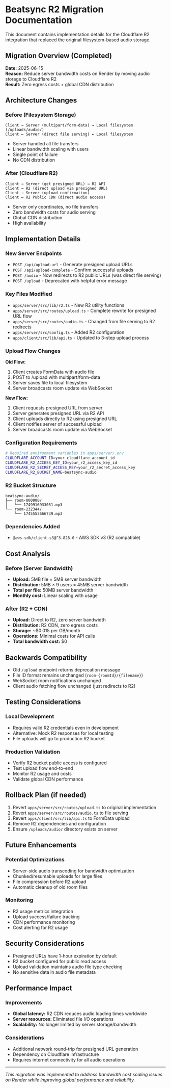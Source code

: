 # Beatsync R2 Migration Documentation

This document contains implementation details for the Cloudflare R2 integration that replaced the original filesystem-based audio storage.

## Migration Overview (Completed)

**Date:** 2025-06-15  
**Reason:** Reduce server bandwidth costs on Render by moving audio storage to Cloudflare R2  
**Result:** Zero egress costs + global CDN distribution

## Architecture Changes

### Before (Filesystem Storage)
```
Client → Server (multipart/form-data) → Local filesystem (/uploads/audio/)
Client ← Server (direct file serving) ← Local filesystem
```
- Server handled all file transfers
- Linear bandwidth scaling with users
- Single point of failure
- No CDN distribution

### After (Cloudflare R2)
```
Client → Server (get presigned URL) → R2 API
Client → R2 (direct upload via presigned URL)
Client → Server (upload confirmation)
Client ← R2 Public CDN (direct audio access)
```
- Server only coordinates, no file transfers
- Zero bandwidth costs for audio serving
- Global CDN distribution
- High availability

## Implementation Details

### New Server Endpoints
- `POST /api/upload-url` - Generate presigned upload URLs
- `POST /api/upload-complete` - Confirm successful uploads
- `POST /audio` - Now redirects to R2 public URLs (was direct file serving)
- `POST /upload` - Deprecated with helpful error message

### Key Files Modified
- `apps/server/src/lib/r2.ts` - New R2 utility functions
- `apps/server/src/routes/upload.ts` - Complete rewrite for presigned URL flow
- `apps/server/src/routes/audio.ts` - Changed from file serving to R2 redirects
- `apps/server/src/config.ts` - Added R2 configuration
- `apps/client/src/lib/api.ts` - Updated to 3-step upload process

### Upload Flow Changes

**Old Flow:**
1. Client creates FormData with audio file
2. POST to /upload with multipart/form-data
3. Server saves file to local filesystem
4. Server broadcasts room update via WebSocket

**New Flow:**
1. Client requests presigned URL from server
2. Server generates presigned URL via R2 API
3. Client uploads directly to R2 using presigned URL
4. Client notifies server of successful upload
5. Server broadcasts room update via WebSocket

### Configuration Requirements

```bash
# Required environment variables in apps/server/.env
CLOUDFLARE_ACCOUNT_ID=your_cloudflare_account_id
CLOUDFLARE_R2_ACCESS_KEY_ID=your_r2_access_key_id
CLOUDFLARE_R2_SECRET_ACCESS_KEY=your_r2_secret_access_key
CLOUDFLARE_R2_BUCKET_NAME=beatsync-audio
```

### R2 Bucket Structure
```
beatsync-audio/
├── room-000000/
│   └── 1749916933051.mp3
└── room-232344/
    └── 1745553666739.mp3
```

### Dependencies Added
- `@aws-sdk/client-s3@^3.828.0` - AWS SDK v3 (R2 compatible)

## Cost Analysis

### Before (Server Bandwidth)
- **Upload:** 5MB file = 5MB server bandwidth
- **Distribution:** 5MB × 9 users = 45MB server bandwidth
- **Total per file:** 50MB server bandwidth
- **Monthly cost:** Linear scaling with usage

### After (R2 + CDN)
- **Upload:** Direct to R2, zero server bandwidth
- **Distribution:** R2 CDN, zero egress costs
- **Storage:** ~$0.015 per GB/month
- **Operations:** Minimal costs for API calls
- **Total bandwidth cost:** $0

## Backwards Compatibility

- Old `/upload` endpoint returns deprecation message
- File ID format remains unchanged (`room-{roomId}/{filename}`)
- WebSocket room notifications unchanged
- Client audio fetching flow unchanged (just redirects to R2)

## Testing Considerations

### Local Development
- Requires valid R2 credentials even in development
- Alternative: Mock R2 responses for local testing
- File uploads will go to production R2 bucket

### Production Validation
- Verify R2 bucket public access is configured
- Test upload flow end-to-end
- Monitor R2 usage and costs
- Validate global CDN performance

## Rollback Plan (if needed)

1. Revert `apps/server/src/routes/upload.ts` to original implementation
2. Revert `apps/server/src/routes/audio.ts` to file serving
3. Revert `apps/client/src/lib/api.ts` to FormData upload
4. Remove R2 dependencies and configuration
5. Ensure `/uploads/audio/` directory exists on server

## Future Enhancements

### Potential Optimizations
- Server-side audio transcoding for bandwidth optimization
- Chunked/resumable uploads for large files
- File compression before R2 upload
- Automatic cleanup of old room files

### Monitoring
- R2 usage metrics integration
- Upload success/failure tracking
- CDN performance monitoring
- Cost alerting for R2 usage

## Security Considerations

- Presigned URLs have 1-hour expiration by default
- R2 bucket configured for public read access
- Upload validation maintains audio file type checking
- No sensitive data in audio file metadata

## Performance Impact

### Improvements
- **Global latency:** R2 CDN reduces audio loading times worldwide
- **Server resources:** Eliminated file I/O operations
- **Scalability:** No longer limited by server storage/bandwidth

### Considerations
- Additional network round-trip for presigned URL generation
- Dependency on Cloudflare infrastructure
- Requires internet connectivity for all audio operations

---

*This migration was implemented to address bandwidth cost scaling issues on Render while improving global performance and reliability.*